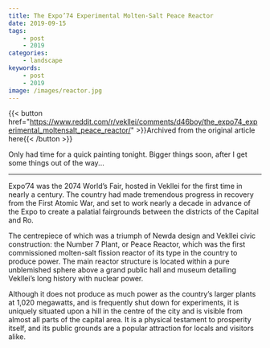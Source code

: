 ```yaml
---
title: The Expo’74 Experimental Molten-Salt Peace Reactor
date: 2019-09-15
tags:
    - post
    - 2019
categories:
    - landscape
keywords:
    - post
    - 2019
image: /images/reactor.jpg
---
```

{{< button href="https://www.reddit.com/r/vekllei/comments/d46boy/the_expo74_experimental_moltensalt_peace_reactor/" >}}Archived from the original article here{{< /button >}}

Only had time for a quick painting tonight. Bigger things soon, after I get some things out of the way...

-----

Expo’74 was the 2074 World’s Fair, hosted in Vekllei for the first time in nearly a century. The country had made tremendous progress in recovery from the First Atomic War, and set to work nearly a decade in advance of the Expo to create a palatial fairgrounds between the districts of the Capital and Ro.

The centrepiece of which was a triumph of Newda design and Vekllei civic construction: the Number 7 Plant, or Peace Reactor, which was the first commissioned molten-salt fission reactor of its type in the country to produce power. The main reactor structure is located within a pure unblemished sphere above a grand public hall and museum detailing Vekllei’s long history with nuclear power.

Although it does not produce as much power as the country’s larger plants at 1,020 megawatts, and is frequently shut down for experiments, it is uniquely situated upon a hill in the centre of the city and is visible from almost all parts of the capital area. It is a physical testament to prosperity itself, and its public grounds are a popular attraction for locals and visitors alike.

